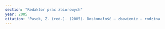 ```yaml
---
section: "Redaktor prac zbiorowych"
year: 2005
citation: "Pasek, Z. (red.). (2005). Doskonałość – zbawienie – rodzina. Studia o protestantyzmie. Kraków: WiR PARTNER."
---
```

